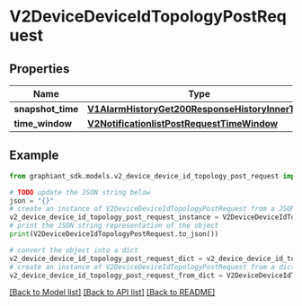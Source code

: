 # V2DeviceDeviceIdTopologyPostRequest


## Properties

Name | Type | Description | Notes
------------ | ------------- | ------------- | -------------
**snapshot_time** | [**V1AlarmHistoryGet200ResponseHistoryInnerTime**](V1AlarmHistoryGet200ResponseHistoryInnerTime.md) |  | [optional] 
**time_window** | [**V2NotificationlistPostRequestTimeWindow**](V2NotificationlistPostRequestTimeWindow.md) |  | [optional] 

## Example

```python
from graphiant_sdk.models.v2_device_device_id_topology_post_request import V2DeviceDeviceIdTopologyPostRequest

# TODO update the JSON string below
json = "{}"
# create an instance of V2DeviceDeviceIdTopologyPostRequest from a JSON string
v2_device_device_id_topology_post_request_instance = V2DeviceDeviceIdTopologyPostRequest.from_json(json)
# print the JSON string representation of the object
print(V2DeviceDeviceIdTopologyPostRequest.to_json())

# convert the object into a dict
v2_device_device_id_topology_post_request_dict = v2_device_device_id_topology_post_request_instance.to_dict()
# create an instance of V2DeviceDeviceIdTopologyPostRequest from a dict
v2_device_device_id_topology_post_request_from_dict = V2DeviceDeviceIdTopologyPostRequest.from_dict(v2_device_device_id_topology_post_request_dict)
```
[[Back to Model list]](../README.md#documentation-for-models) [[Back to API list]](../README.md#documentation-for-api-endpoints) [[Back to README]](../README.md)


